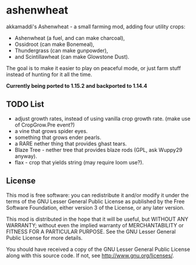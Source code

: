 ashenwheat
==========

akkamaddi's Ashenwheat - a small farming mod, adding four utility crops:

- Ashenwheat (a fuel, and can make charcoal),
- Ossidroot (can make Bonemeal),
- Thundergrass (can make gunpowder),
- and Scintillawheat (can make Glowstone Dust).

The goal is to make it easier to play on peaceful mode, or just farm stuff
instead of hunting for it all the time.

**Currently being ported to 1.15.2 and backported to 1.14.4**

TODO List
---------
- adjust growth rates, instead of using vanilla crop growth rate. (make use of CropGrow.Pre event?)
- a vine that grows spider eyes.
- something that grows ender pearls.
- a RARE nether thing that provides ghast tears.
- Blaze Tree - nether tree that provides blaze rods (GPL, ask Wuppy29 anyway).
- flax - crop that yields string (may require loom use?).

License
-------

This mod is free software: you can redistribute it and/or modify it under the
terms of the GNU Lesser General Public License as published by the Free
Software Foundation, either version 3 of the License, or any later version.

This mod is distributed in the hope that it will be useful, but WITHOUT ANY
WARRANTY; without even the implied warranty of MERCHANTABILITY or FITNESS FOR A
PARTICULAR PURPOSE.  See the GNU Lesser General Public License for more
details.

You should have received a copy of the GNU Lesser General Public License along
with this source code.  If not, see <http://www.gnu.org/licenses/>.
